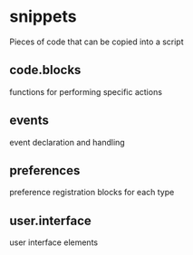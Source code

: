 # snippets

Pieces of code that can be copied into a script

## code.blocks

functions for performing specific actions

## events

event declaration and handling

## preferences

preference registration blocks for each type

## user.interface

user interface elements